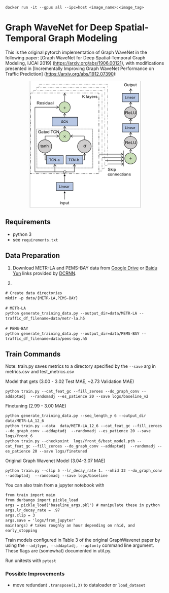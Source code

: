 ```
docker run -it --gpus all --ipc=host <image_name>:<image_tag>
```

# Graph WaveNet for Deep Spatial-Temporal Graph Modeling

This is the original pytorch implementation of Graph WaveNet in the following paper: 
[Graph WaveNet for Deep Spatial-Temporal Graph Modeling, IJCAI 2019] (https://arxiv.org/abs/1906.00121),
with modifications presented in [Incrementally Improving Graph WaveNet Performance on Traffic Prediction] (https://arxiv.org/abs/1912.07390):


<p align="center">
  <img width="350" height="400" src=./fig/model.png>
</p>

## Requirements
- python 3
- see `requirements.txt`


## Data Preparation

1) Download METR-LA and PEMS-BAY data from [Google Drive](https://drive.google.com/open?id=10FOTa6HXPqX8Pf5WRoRwcFnW9BrNZEIX) or [Baidu Yun](https://pan.baidu.com/s/14Yy9isAIZYdU__OYEQGa_g) links provided by [DCRNN](https://github.com/liyaguang/DCRNN).

2)

```
# Create data directories
mkdir -p data/{METR-LA,PEMS-BAY}

# METR-LA
python generate_training_data.py --output_dir=data/METR-LA --traffic_df_filename=data/metr-la.h5

# PEMS-BAY
python generate_training_data.py --output_dir=data/PEMS-BAY --traffic_df_filename=data/pems-bay.h5

```

## Train Commands
Note: train.py saves metrics to a directory specified by the `--save` arg in metrics.csv and test_metrics.csv

Model that gets (3.00 - 3.02 Test MAE, ~2.73 Validation MAE)
```
python train.py --cat_feat_gc --fill_zeroes --do_graph_conv --addaptadj  --randomadj --es_patience 20 --save logs/baseline_v2
```

Finetuning (2.99 - 3.00 MAE)
```
python generate_training_data.py --seq_length_y 6 --output_dir data/METR-LA_12_6
python train.py --data  data/METR-LA_12_6 --cat_feat_gc --fill_zeroes --do_graph_conv --addaptadj  --randomadj --es_patience 20 --save logs/front_6
python train.py --checkpoint  logs/front_6/best_model.pth --cat_feat_gc --fill_zeroes --do_graph_conv --addaptadj  --randomadj --es_patience 20 --save logs/finetuned

```
Original Graph Wavenet Model (3.04-3.07 MAE)
```
python train.py --clip 5 --lr_decay_rate 1. --nhid 32 --do_graph_conv --addaptadj  --randomadj --save logs/baseline
```

You can also train from a jupyter notebook with
```{python}
from train import main
from durbango import pickle_load
args = pickle_load('baseline_args.pkl') # manipulate these in python
args.lr_decay_rate = .97
args.clip = 3
args.save = 'logs/from_jupyter'
main(args) # takes roughly an hour depending on nhid, and early_stopping
```

Train models configured in Table 3 of the original GraphWavenet paper by using the `--adjtype, --addaptadj, --aptonly` command line argument.
These flags are (somewhat) documented in util.py.

Run unitests with `pytest`

### Possible Improvements
* move redundant `.transpose(1,3)` to dataloader or `load_dataset`
